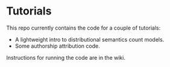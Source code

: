 # Tutorials

This repo currently contains the code for a couple of tutorials:

* A lightweight intro to distributional semantics count models.
* Some authorship attribution code.

Instructions for running the code are in the wiki.

